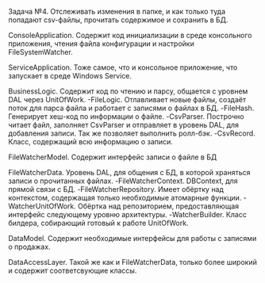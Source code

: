 Задача №4. Отслеживать изменения в папке, и как только туда попадают csv-файлы, прочитать содержимое и сохранить в БД.

ConsoleApplication. Содержит код инициализации в среде консольного приложения, чтения файла конфигурации и настройки FileSystemWatcher.

ServiceApplication. Тоже самое, что и консольное приложение, что запускает в среде Windows Service.

BusinessLogic. Содержит код по чтению и парсу, общается с уровнем DAL через UnitOfWork.
-FileLogic. Отлавливает новые файлы, создаёт поток для парса файла и работает с записями о файлах в БД.
-FileHash. Генерирует хеш-код по информации о файле.
-CsvParser. Построчно читает файл, заполняет CsvParser и отправляет в уровень DAL, для добавления записи. Так же позволяет выполнить ролл-бэк.
-CsvRecord. Класс, содержащий всю информацию о записи.

FileWatcherModel. Содержит интерфейс записи о файле в БД

FileWatcherData. Уровень DAL, для общения с БД, в которой храняться записи о прочитанных файлах.
-FileWatcherContext. DBContext, для прямой связи с БД.
-FileWatcherRepository. Имеет обёртку над контекстом, содержащая только необходимые атомарные функции.
-WatcherUnitOfWork. Обёртка над репозиторием, предоставляющая интерфейс следующему уровню архитектуры.
-WatcherBuilder. Класс билдера, собирающий готовый к работе UnitOfWork.

DataModel. Содержит необходимые интерфейсы для работы с записями о продажах.

DataAccessLayer. Такой же как и FileWatcherData, только более широкий и содержит соответсвующие классы.
